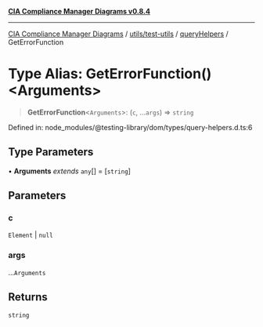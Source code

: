 [**CIA Compliance Manager Diagrams v0.8.4**](../../../../../README.md)

***

[CIA Compliance Manager Diagrams](../../../../../modules.md) / [utils/test-utils](../../../README.md) / [queryHelpers](../README.md) / GetErrorFunction

# Type Alias: GetErrorFunction()\<Arguments\>

> **GetErrorFunction**\<`Arguments`\>: (`c`, ...`args`) => `string`

Defined in: node\_modules/@testing-library/dom/types/query-helpers.d.ts:6

## Type Parameters

• **Arguments** *extends* `any`[] = \[`string`\]

## Parameters

### c

`Element` | `null`

### args

...`Arguments`

## Returns

`string`
